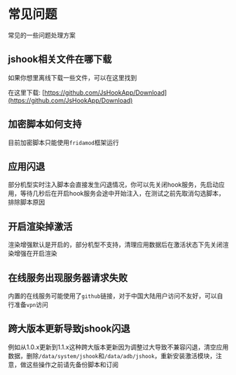 # 常见问题

常见的一些问题处理方案

## jshook相关文件在哪下载

如果你想里离线下载一些文件，可以在这里找到

在这里下载: [https://github.com/JsHookApp/Download](https://github.com/JsHookApp/Download)

## 加密脚本如何支持

目前加密脚本只能使用`fridamod`框架运行

## 应用闪退

部分机型实时注入脚本会直接发生闪退情况，你可以先关闭hook服务，先启动应用，等待几秒后在开启hook服务会途中开始注入，在测试之前先取消勾选脚本，排除脚本原因

## 开启渲染掉激活

渲染增强默认是开启的，部分机型不支持，清理应用数据后在激活状态下先关闭渲染增强在开启渲染

## 在线服务出现服务器请求失败

内置的在线服务可能使用了`github`链接，对于中国大陆用户访问不友好，可以自行准备`vpn`访问

## 跨大版本更新导致jshook闪退

例如从1.0.x更新到1.1.x这种跨大版本更新因为调整过大导致不兼容闪退，清空应用数据，删除`/data/system/jshook`和`/data/adb/jshook`，重新安装激活模块，注意，做这些操作之前请先备份脚本和订阅
